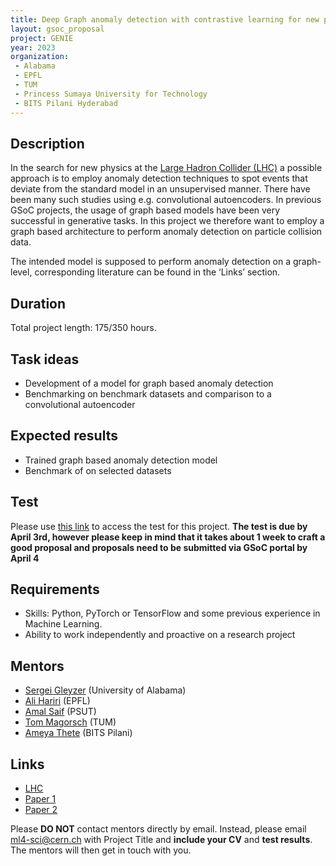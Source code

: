 ```yaml
---
title: Deep Graph anomaly detection with contrastive learning for new physics searches
layout: gsoc_proposal
project: GENIE
year: 2023
organization:
 - Alabama
 - EPFL
 - TUM
 - Princess Sumaya University for Technology
 - BITS Pilani Hyderabad
---
```


## Description
In the search for new physics at the [Large Hadron Collider (LHC)](https://home.cern/science/accelerators/large-hadron-collider) a possible approach is to employ anomaly detection techniques to spot events that deviate from the standard model in an unsupervised manner. There have been many such studies using e.g. convolutional autoencoders. In previous GSoC projects, the usage of graph based models have been very successful in generative tasks. In this project we therefore want to employ a graph based architecture to perform anomaly detection on particle collision data.

The intended model is supposed to perform anomaly detection on a graph-level, corresponding literature can be found in the ‘Links’ section.

## Duration

Total project length: 175/350 hours.

## Task ideas
  * Development of a model for graph based anomaly detection 
  * Benchmarking on benchmark datasets and comparison to a convolutional autoencoder
 
## Expected results
  * Trained graph based anomaly detection model
  * Benchmark of on selected datasets
 
## Test 
Please use [this link](https://docs.google.com/document/d/10C8mNjE-WE6OuESjcnuJ_N430D-Hdtz-4_lLxGMnKbI/edit?usp=sharing) to access the test for this project.
**The test is due by April 3rd, however please keep in mind that it takes about 1 week to craft a good proposal and proposals need to be submitted via GSoC portal by April 4**
  
## Requirements 
  * Skills: Python, PyTorch or TensorFlow and some previous experience in Machine Learning.
  * Ability to work independently and proactive on a research project

## Mentors
  * [Sergei Gleyzer](mailto:ml4-sci@cern.ch) (University of Alabama)
  * [Ali Hariri](mailto:ml4-sci@cern.ch) (EPFL)
  * [Amal Saif](mailto:ml4-sci@cern.ch) (PSUT)
  * [Tom Magorsch](mailto:ml4-sci@cern.ch) (TUM)
  * [Ameya Thete](mailto:ml4-sci@cern.ch) (BITS Pilani)

## Links
  * [LHC](https://home.cern/science/accelerators/large-hadron-collider)
  * [Paper 1](https://doi.org/10.1038/s41598-022-22086-3)
  * [Paper 2](https://arxiv.org/abs/2104.01725) 

Please **DO NOT** contact mentors directly by email. Instead, please email [ml4-sci@cern.ch](mailto:ml4-sci@cern.ch) with Project Title and **include your CV** and **test results**. The mentors will then get in touch with you.



